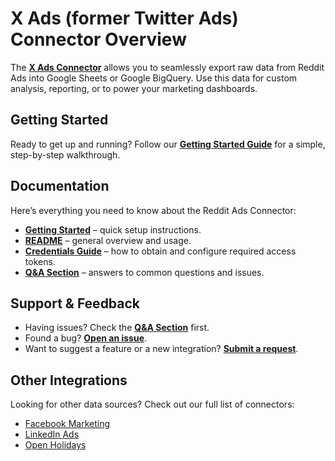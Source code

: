 # X Ads (former Twitter Ads) Connector Overview

The [**X Ads Connector**](https://github.com/OWOX/js-data-connectors/tree/main/src/Integrations/XAds) allows you to seamlessly export raw data from Reddit Ads into Google Sheets or Google BigQuery. Use this data for custom analysis, reporting, or to power your marketing dashboards.

## Getting Started

Ready to get up and running? Follow our [**Getting Started Guide**](https://github.com/OWOX/js-data-connectors/blob/main/src/Integrations/XAds/GETTING_STARTED.md) for a simple, step-by-step walkthrough.

## Documentation

Here’s everything you need to know about the Reddit Ads Connector:

- [**Getting Started**](https://github.com/OWOX/js-data-connectors/blob/main/src/Integrations/XAds/GETTING_STARTED.md) – quick setup instructions.
- [**README**](https://github.com/OWOX/js-data-connectors/blob/main/src/Integrations/XAds/README.md) – general overview and usage.
- [**Credentials Guide**](https://github.com/OWOX/js-data-connectors/blob/main/src/Integrations/XAds/CREDENTIALS.md) – how to obtain and configure required access tokens.
- [**Q&A Section**](https://github.com/OWOX/js-data-connectors/discussions/categories/q-a) – answers to common questions and issues.

## Support & Feedback

- Having issues? Check the [**Q&A Section**](https://github.com/OWOX/js-data-connectors/discussions/categories/q-a) first.
- Found a bug? [**Open an issue**](#).
- Want to suggest a feature or a new integration? [**Submit a request**](#).

## Other Integrations

Looking for other data sources? Check out our full list of connectors:

- [Facebook Marketing](https://github.com/OWOX/js-data-connectors/tree/main/src/Integrations/FacebookMarketing)
- [LinkedIn Ads](https://github.com/OWOX/js-data-connectors/tree/main/src/Integrations/LinkedIn)
- [Open Holidays](https://github.com/OWOX/js-data-connectors/tree/main/src/Integrations/OpenHolidays)